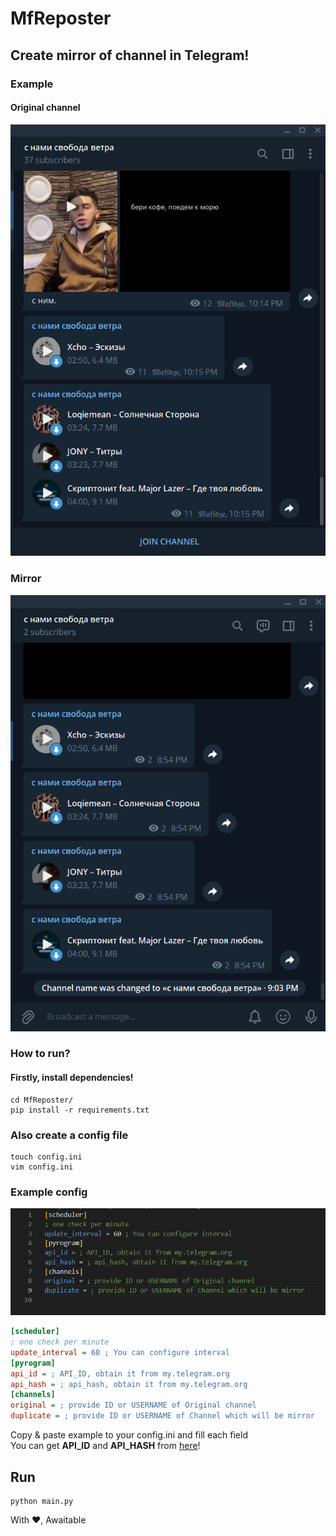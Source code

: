 # MfReposter
## Create mirror of channel in Telegram!
### Example

#### Original channel
<img src='.github/original_channel.png'>

### Mirror
<img src='.github/channel_mirror.png'>

### How to run?

#### Firstly, install dependencies!
```shell
cd MfReposter/
pip install -r requirements.txt
```
### Also create a config file
```shell
touch config.ini
vim config.ini
```
### Example config
<img src='.github/config.png'> <br>
```ini
[scheduler]
; one check per minute
update_interval = 60 ; You can configure interval
[pyrogram]
api_id = ; API_ID, obtain it from my.telegram.org
api_hash = ; api_hash, obtain it from my.telegram.org
[channels]
original = ; provide ID or USERNAME of Original channel
duplicate = ; provide ID or USERNAME of Channel which will be mirror

```

Copy & paste example to your config.ini and fill each field <br>
You can get <b>API_ID</b> and <b>API_HASH</b> from <a href='https://my.telegram.org'>here</a>!

## Run
```shell
python main.py
```

With ❤, Awaitable
